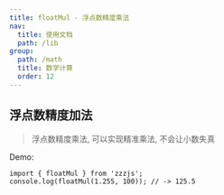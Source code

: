 ```yaml
---
title: floatMul - 浮点数精度乘法
nav:
  title: 使用文档
  path: /lib
group:
  path: /math
  title: 数学计算
  order: 12
---
```


## 浮点数精度加法

> 浮点数精度乘法, 可以实现精准乘法, 不会让小数失真

Demo:

```tsx | pure
import { floatMul } from 'zzzjs';
console.log(floatMul(1.255, 100)); // -> 125.5
```
